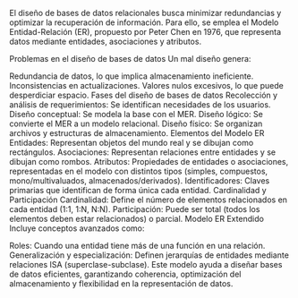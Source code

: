 El diseño de bases de datos relacionales busca minimizar redundancias y optimizar la recuperación de información. Para ello, se emplea el Modelo Entidad-Relación (ER), propuesto por Peter Chen en 1976, que representa datos mediante entidades, asociaciones y atributos.

Problemas en el diseño de bases de datos
Un mal diseño genera:

Redundancia de datos, lo que implica almacenamiento ineficiente.
Inconsistencias en actualizaciones.
Valores nulos excesivos, lo que puede desperdiciar espacio.
Fases del diseño de bases de datos
Recolección y análisis de requerimientos: Se identifican necesidades de los usuarios.
Diseño conceptual: Se modela la base con el MER.
Diseño lógico: Se convierte el MER a un modelo relacional.
Diseño físico: Se organizan archivos y estructuras de almacenamiento.
Elementos del Modelo ER
Entidades: Representan objetos del mundo real y se dibujan como rectángulos.
Asociaciones: Representan relaciones entre entidades y se dibujan como rombos.
Atributos: Propiedades de entidades o asociaciones, representadas en el modelo con distintos tipos (simples, compuestos, mono/multivaluados, almacenados/derivados).
Identificadores: Claves primarias que identifican de forma única cada entidad.
Cardinalidad y Participación
Cardinalidad: Define el número de elementos relacionados en cada entidad (1:1, 1:N, N:N).
Participación: Puede ser total (todos los elementos deben estar relacionados) o parcial.
Modelo ER Extendido
Incluye conceptos avanzados como:

Roles: Cuando una entidad tiene más de una función en una relación.
Generalización y especialización: Definen jerarquías de entidades mediante relaciones ISA (superclase-subclase).
Este modelo ayuda a diseñar bases de datos eficientes, garantizando coherencia, optimización del almacenamiento y flexibilidad en la representación de datos.
